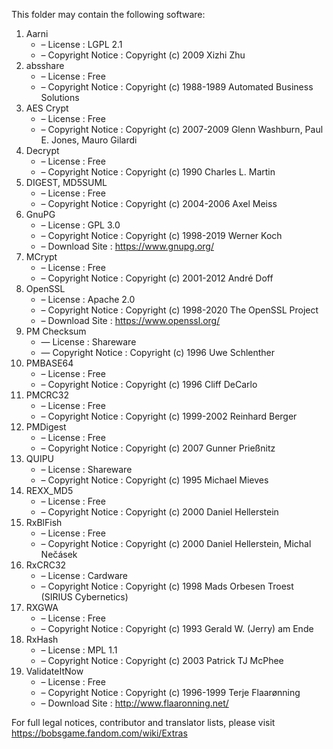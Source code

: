 ﻿This folder may contain the following software:

1. Aarni
   - – License : LGPL 2.1
   - – Copyright Notice : Copyright (c) 2009 Xizhi Zhu
2. absshare
   - – License : Free
   - – Copyright Notice : Copyright (c) 1988-1989 Automated Business Solutions
3. AES Crypt
   - – License : Free
   - – Copyright Notice : Copyright (c) 2007-2009 Glenn Washburn, Paul E. Jones, Mauro Gilardi
4. Decrypt
   - – License : Free
   - – Copyright Notice : Copyright (c) 1990 Charles L. Martin
5. DIGEST, MD5SUML
   - – License : Free
   - – Copyright Notice : Copyright (c) 2004-2006 Axel Meiss
6. GnuPG
   - – License : GPL 3.0
   - – Copyright Notice : Copyright (c) 1998-2019 Werner Koch
   - – Download Site : https://www.gnupg.org/
7. MCrypt
   - – License : Free
   - – Copyright Notice : Copyright (c) 2001-2012 André Doff
8. OpenSSL
   - – License : Apache 2.0
   - – Copyright Notice : Copyright (c) 1998-2020 The OpenSSL Project
   - – Download Site : https://www.openssl.org/
9. PM Checksum
   - — License : Shareware
   - — Copyright Notice : Copyright (c) 1996 Uwe Schlenther
10. PMBASE64
    - – License : Free
    - – Copyright Notice : Copyright (c) 1996 Cliff DeCarlo
11. PMCRC32
    - – License : Free
    - – Copyright Notice : Copyright (c) 1999-2002 Reinhard Berger
12. PMDigest
    - – License : Free
    - – Copyright Notice : Copyright (c) 2007 Gunner Prießnitz
13. QUIPU
    - – License : Shareware
    - – Copyright Notice : Copyright (c) 1995 Michael Mieves
14. REXX_MD5
    - – License : Free
    - – Copyright Notice : Copyright (c) 2000 Daniel Hellerstein
15. RxBlFish
    - – License : Free
    - – Copyright Notice : Copyright (c) 2000 Daniel Hellerstein, Michal Nečásek
16. RxCRC32
    - – License : Cardware
    - – Copyright Notice : Copyright (c) 1998 Mads Orbesen Troest (SIRIUS Cybernetics)
17. RXGWA
    - – License : Free
    - – Copyright Notice : Copyright (c) 1993 Gerald W. (Jerry) am Ende
18. RxHash
    - – License : MPL 1.1
    - – Copyright Notice : Copyright (c) 2003 Patrick TJ McPhee
19. ValidateItNow
    - – License : Free
    - – Copyright Notice : Copyright (c) 1996-1999 Terje Flaarønning
    - – Download Site : http://www.flaaronning.net/

For full legal notices, contributor and translator lists, please visit https://bobsgame.fandom.com/wiki/Extras